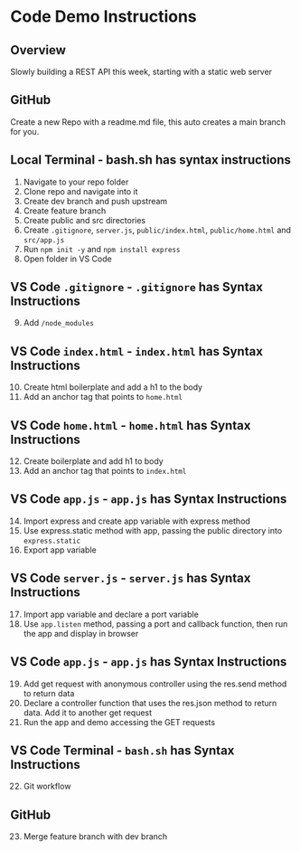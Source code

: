 # Code Demo Instructions

## Overview

Slowly building a REST API this week, starting with a static web server

## GitHub

Create a new Repo with a readme.md file, this auto creates a main branch for you.

## Local Terminal - bash.sh has syntax instructions

1. Navigate to your repo folder
2. Clone repo and navigate into it
3. Create dev branch and push upstream
4. Create feature branch
5. Create public and src directories
6. Create `.gitignore`, `server.js`, `public/index.html`, `public/home.html` and `src/app.js`
7. Run `npm init -y` and `npm install express`
8. Open folder in VS Code

## VS Code `.gitignore` - `.gitignore` has Syntax Instructions

9. Add `/node_modules`

## VS Code `index.html` - `index.html` has Syntax Instructions

10. Create html boilerplate and add a h1 to the body
11. Add an anchor tag that points to `home.html`

## VS Code `home.html` - `home.html` has Syntax Instructions

12. Create boilerplate and add h1 to body
13. Add an anchor tag that points to `index.html`

## VS Code `app.js` - `app.js` has Syntax Instructions

14. Import express and create app variable with express method
15. Use express.static method with app, passing the public directory into `express.static`
16. Export app variable

## VS Code `server.js` - `server.js` has Syntax Instructions

17. Import app variable and declare a port variable
18. Use `app.listen` method, passing a port and callback function, then run the app and display in browser

## VS Code `app.js` - `app.js` has Syntax Instructions

19. Add get request with anonymous controller using the res.send method to return data
20. Declare a controller function that uses the res.json method to return data. Add it to another get request
21. Run the app and demo accessing the GET requests

## VS Code Terminal - `bash.sh` has Syntax Instructions

22. Git workflow

## GitHub

23. Merge feature branch with dev branch
